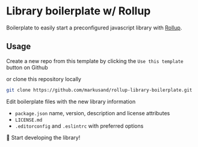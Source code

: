 # Library boilerplate w/ Rollup

Boilerplate to easily start a preconfigured javascript library with [Rollup](https://github.com/rollup/rollup).

## Usage

Create a new repo from this template by clicking the `Use this template` button on Github

or clone this repository locally

```bash
git clone https://github.com/markusand/rollup-library-boilerplate.git
```

Edit boilerplate files with the new library information

- `package.json` name, version, description and license attributes
- `LICENSE.md`
- `.editorconfig` and `.eslintrc` with preferred options

:tada: Start developing the library!
